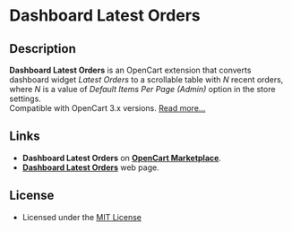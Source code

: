 # Dashboard Latest Orders

## Description
**Dashboard Latest Orders** is an OpenCart extension that converts dashboard widget *Latest Orders* to a scrollable table with *N* recent orders, where *N* is a value of *Default Items Per Page (Admin)* option in the store settings.  
Compatible with OpenCart 3.x versions. [Read more...](./module)

## Links
* **Dashboard Latest Orders** on [**OpenCart Marketplace**](https://www.opencart.com/index.php?route=marketplace/extension/info&extension_id=45922).
* [**Dashboard Latest Orders**](https://www.ocmod.space/dashboard-latest-orders) web page.

## License
* Licensed under the [MIT License](https://raw.githubusercontent.com/ocmod-space/ocmod-dashboard-latest-orders/main/LICENSE.txt)

